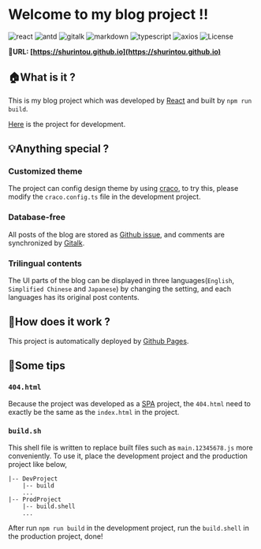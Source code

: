 # Welcome to my blog project !!
![react](https://img.shields.io/badge/react-%5E18.0.0-blue) ![antd](https://img.shields.io/badge/antd-%5E4.21.0-red) ![gitalk](https://img.shields.io/badge/gitalk-%5E1.7.2-green) ![markdown](https://img.shields.io/badge/react--markdown-%5E8.0.3-orange) ![typescript](https://img.shields.io/badge/typescript-%5E4.6.3-9cf) ![axios](https://img.shields.io/badge/axios-%5E0.26.1-yellowgreen) ![License](https://img.shields.io/badge/license-MIT-yellow)

:link:**URL: [https://shurintou.github.io](https://shurintou.github.io)**

## :house:What is it ?

This is my blog project which was developed by [React](https://reactjs.org/) and built by `npm run build`.

[Here](https://github.com/shurintou/my_blog) is the project for development.

## :bulb:Anything special ?

### Customized theme
The project can config design theme by using [craco](https://ant.design/docs/react/use-with-create-react-app#Advanced-Guides), to try this, please modify the `craco.config.ts` file in the development project.

### Database-free
All posts of the blog are stored as [Github issue](https://github.com/shurintou/shurintou.github.io/issues), and comments are synchronized by [Gitalk](https://github.com/gitalk/gitalk). 

### Trilingual contents
The UI parts of the blog can be displayed in three languages(`English`, `Simplified Chinese` and `Japanese`) by changing the setting, and each languages has its original post contents.

## :key:How does it work ?

This project is automatically deployed by [Github Pages](https://pages.github.com/).

## :memo:Some tips

### `404.html`
Because the project was developed as a [SPA](https://en.wikipedia.org/wiki/Single-page_application) project, the `404.html` need to exactly be the same as the `index.html` in the project.

### `build.sh`
This shell file is written to replace built files such as `main.12345678.js` more conveniently.
To use it, place the development project and the production project like below,
```shell
|-- DevProject
    |-- build
    ...
|-- ProdProject
    |-- build.shell
    ...
```
After run `npm run build` in the development project, run the `build.shell` in the production project, done!
